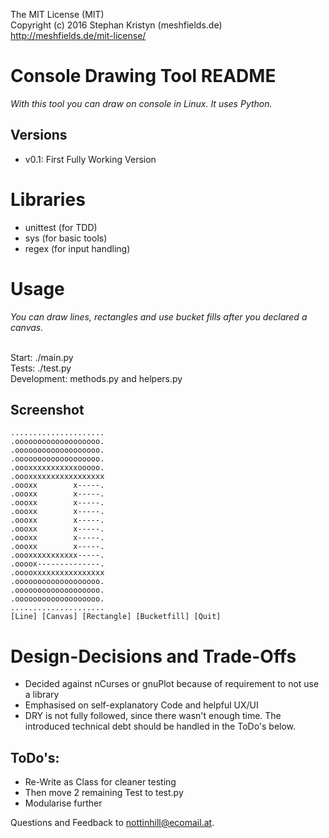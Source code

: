 The MIT License (MIT) <br>
Copyright (c) 2016 Stephan Kristyn (meshfields.de) <br>
http://meshfields.de/mit-license/ <br>

# Console Drawing Tool README

*With this tool you can draw on console in Linux. It uses Python.*

## Versions

- v0.1: First Fully Working Version

# Libraries

- unittest (for TDD)
- sys (for basic tools)
- regex (for input handling)

# Usage

*You can draw lines, rectangles and use bucket fills after you declared a canvas.*<br><br>

Start: ./main.py <br>
Tests: ./test.py <br>
Development: methods.py and helpers.py <br>


## Screenshot

    .....................
    .ooooooooooooooooooo.
    .ooooooooooooooooooo.
    .ooooooooooooooooooo.
    .oooxxxxxxxxxxxooooo.
    .oooxxxxxxxxxxxxxxxxx
    .oooxx        x-----.
    .oooxx        x-----.
    .oooxx        x-----.
    .oooxx        x-----.
    .oooxx        x-----.
    .oooxx        x-----.
    .oooxx        x-----.
    .oooxx        x-----.
    .oooxxxxxxxxxxx-----.
    .oooox--------------.
    .ooooxxxxxxxxxxxxxxxx
    .ooooooooooooooooooo.
    .ooooooooooooooooooo.
    .ooooooooooooooooooo.
    .....................
    [Line] [Canvas] [Rectangle] [Bucketfill] [Quit]


# Design-Decisions and Trade-Offs

- Decided against nCurses or gnuPlot because of requirement to not use a library
- Emphasised on self-explanatory Code and helpful UX/UI
- DRY is not fully followed, since there wasn't enough time. The introduced technical debt should be handled in the ToDo's below.

## ToDo's: 

- Re-Write as Class for cleaner testing
- Then move 2 remaining Test to test.py
- Modularise further

Questions and Feedback to nottinhill@ecomail.at.